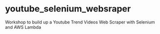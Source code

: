 # youtube_selenium_websraper
Workshop to build up a Youtube Trend Videos Web Scraper with Selenium and AWS Lambda
